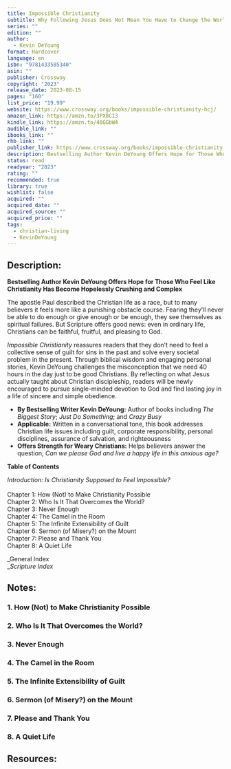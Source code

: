 ```yaml
---
title: Impossible Christianity
subtitle: Why Following Jesus Does Not Mean You Have to Change the World, Be an Expert in Everything, Accept Spiritual Failure, and Feel Miserable Pretty Much All the Time
series: ""
edition: ""
author:
  - Kevin DeYoung
format: Hardcover
language: en
isbn: "9781433585340"
asin: ""
publisher: Crossway
copyright: "2023"
release_date: 2023-08-15
pages: "160"
list_price: "19.99"
website: https://www.crossway.org/books/impossible-christianity-hcj/
amazon_link: https://amzn.to/3PX8CI3
kindle_link: https://amzn.to/48GGbW4
audible_link: ""
ibooks_link: ""
rhb_link: ""
publisher_link: https://www.crossway.org/books/impossible-christianity-hcj/
description: Bestselling Author Kevin DeYoung Offers Hope for Those Who Feel Like Christianity Has Become Hopelessly Crushing and Complex
status: read
readyear: "2023"
rating: ""
recommended: true
library: true
wishlist: false
acquired: ""
acquired_date: ""
acquired_source: ""
acquired_price: ""
tags:
  - christian-living
  - KevinDeYoung
---
```


## Description:

**Bestselling Author Kevin DeYoung Offers Hope for Those Who Feel Like Christianity Has Become Hopelessly Crushing and Complex** 

The apostle Paul described the Christian life as a race, but to many believers it feels more like a punishing obstacle course. Fearing they’ll never be able to do enough or give enough or be enough, they see themselves as spiritual failures. But Scripture offers good news: even in ordinary life, Christians can be faithful, fruitful, and pleasing to God.

_Impossible Christianity_ reassures readers that they don’t need to feel a collective sense of guilt for sins in the past and solve every societal problem in the present. Through biblical wisdom and engaging personal stories, Kevin DeYoung challenges the misconception that we need 40 hours in the day just to be good Christians. By reflecting on what Jesus actually taught about Christian discipleship, readers will be newly encouraged to pursue single-minded devotion to God and find lasting joy in a life of sincere and simple obedience.

- **By Bestselling Writer Kevin DeYoung:** Author of books including _The Biggest Story_; _Just Do Something_; and _Crazy Busy_
- **Applicable:** Written in a conversational tone, this book addresses Christian life issues including guilt, corporate responsibility, personal disciplines, assurance of salvation, and righteousness
- **Offers Strength for Weary Christians:** Helps believers answer the question, _Can we please God and live a happy life in this anxious age?_

**Table of Contents**

_Introduction: Is Christianity Supposed to Feel Impossible?_  
   
Chapter 1: How (Not) to Make Christianity Possible  
Chapter 2: Who Is It That Overcomes the World?  
Chapter 3: Never Enough  
Chapter 4: The Camel in the Room  
Chapter 5: The Infinite Extensibility of Guilt  
Chapter 6: Sermon (of Misery?) on the Mount  
Chapter 7: Please and Thank You  
Chapter 8: A Quiet Life  
  
_General Index  
__Scripture Index_


## Notes:

### 1. How (Not) to Make Christianity Possible

### 2. Who Is It That Overcomes the World?

### 3. Never Enough

### 4. The Camel in the Room

### 5. The Infinite Extensibility of Guilt

### 6. Sermon (of Misery?) on the Mount

### 7. Please and Thank You

### 8. A Quiet Life

## Resources:
